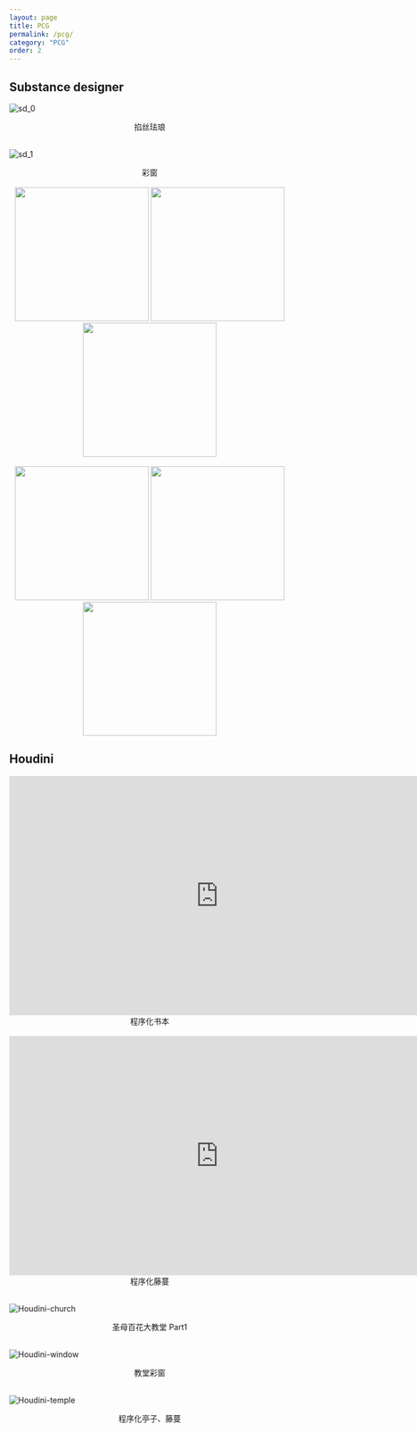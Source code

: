 ```yaml
---
layout: page
title: PCG
permalink: /pcg/
category: "PCG"
order: 2
---
```


## Substance designer

![sd_0]({{site.url}}/assets/images/SD_0.png)
<center> 掐丝珐琅 </center>
<br>

![sd_1]({{site.url}}/assets/images/SD_1.png)
<center> 彩窗 </center>
<br>

<center class="half">
<img src="{{site.url}}/assets/images/SD_2.png" height=240/>
<img src="{{site.url}}/assets/images/SD_3.png" height=240/>
<img src="{{site.url}}/assets/images/SD_4.png" height=240/>
</center>
<br>
<center class="half">
<img src="{{site.url}}/assets/images/SD_5.png" height=240/>
<img src="{{site.url}}/assets/images/SD_6.png" height=240/>
<img src="{{site.url}}/assets/images/SD_7.png" height=240/>
</center>



## Houdini

<center> <iframe width="750" height="429" src="https://www.dropbox.com/s/ige4d74s1fxoum8/Houdini_book.mp4?raw=1" frameborder="0" allowfullscreen></iframe> </center>
<center> 程序化书本 </center>
<br>

<center> <iframe width="750" height="429" src="https://www.dropbox.com/s/goexzxe64zn2fre/Houdini_ivy.mp4?raw=1" frameborder="0" allowfullscreen></iframe> </center>
<center> 程序化藤蔓 </center>
<br>

![Houdini-church]({{site.url}}/assets/images/Houdini_church.png)
<center> 圣母百花大教堂 Part1 </center>
<br>

![Houdini-window]({{site.url}}/assets/images/Houdini_window.png)
<center> 教堂彩窗 </center>
<br>

![Houdini-temple]({{site.url}}/assets/images/Houdini_temple.png)
<center> 程序化亭子、藤蔓 </center>
<br>




